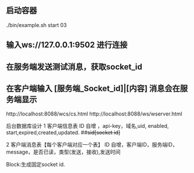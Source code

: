 ## 启动容器
./bin/example.sh start 03
## 输入ws://127.0.0.1:9502 进行连接
## 在服务端发送测试消息，获取socket_id
## 在客户端输入 [服务端_Socket_id]|[内容] 消息会在服务端显示
http://localhost:8088/wcs/cs.html
http://localhost:8088/ws/wserver.html


后台数据库设计
1 客户端信息表
  ID 自增 ，api-key，域名,uid, enabled,
  start,expired,created,updated.   ##~~sid[socket id]~~

2 客户端消息表【每个客户端对应一个表】
 ID 自增，客户端ID，服务端ID，message，是否已读，类型(发送，接收),发送时间


Block:生成固定socket id.